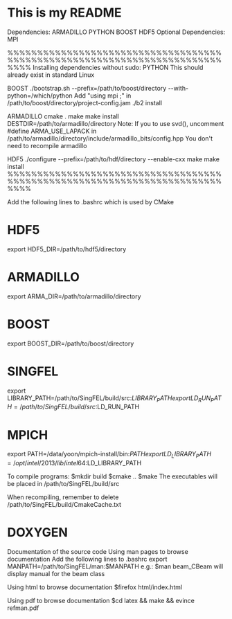 # This is my README

Dependencies:
ARMADILLO
PYTHON
BOOST
HDF5
Optional Dependencies:
MPI

%%%%%%%%%%%%%%%%%%%%%%%%%%%%%%%%%%%%%%%%%%%%%%%%%%%%%%%%%%%%%%%%%%%%%%%%%%%%
Installing dependencies without sudo:
PYTHON
This should already exist in standard Linux

BOOST
./bootstrap.sh --prefix=/path/to/boost/directory --with-python=/which/python
Add "using mpi ;" in /path/to/boost/directory/project-config.jam
./b2 install

ARMADILLO
cmake .
make
make install DESTDIR=/path/to/armadillo/directory
Note: If you to use svd(), uncomment #define ARMA_USE_LAPACK in 
/path/to/armadillo/directory/include/armadillo_bits/config.hpp
You don't need to recompile armadillo

HDF5
./configure --prefix=/path/to/hdf/directory --enable-cxx
make
make install
%%%%%%%%%%%%%%%%%%%%%%%%%%%%%%%%%%%%%%%%%%%%%%%%%%%%%%%%%%%%%%%%%%%%%%%%%%%%

Add the following lines to .bashrc which is used by CMake
# HDF5
export HDF5_DIR=/path/to/hdf5/directory
# ARMADILLO
export ARMA_DIR=/path/to/armadillo/directory
# BOOST
export BOOST_DIR=/path/to/boost/directory

# SINGFEL
export LIBRARY_PATH=/path/to/SingFEL/build/src:$LIBRARY_PATH
export LD_RUN_PATH=/path/to/SingFEL/build/src:$LD_RUN_PATH

# MPICH
export PATH=/data/yoon/mpich-install/bin:$PATH
export LD_LIBRARY_PATH=/opt/intel/2013/lib/intel64:$LD_LIBRARY_PATH

To compile programs:
$mkdir build
$cmake ..
$make
The executables will be placed in /path/to/SingFEL/build/src

When recompiling, remember to delete /path/to/SingFEL/build/CmakeCache.txt

# DOXYGEN
Documentation of the source code
Using man pages to browse documentation
Add the following lines to .bashrc
export MANPATH=/path/to/SingFEL/man:$MANPATH
e.g.: $man beam_CBeam
will display manual for the beam class

Using html to browse documentation
$firefox html/index.html

Using pdf to browse documentation
$cd latex && make && evince refman.pdf
